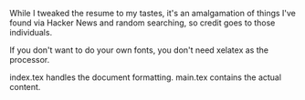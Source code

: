 While I tweaked the resume to my tastes, it's an amalgamation of things I've found via Hacker News and random searching, so credit goes to those individuals.

If you don't want to do your own fonts, you don't need xelatex as the processor.

index.tex handles the document formatting.
main.tex contains the actual content.
